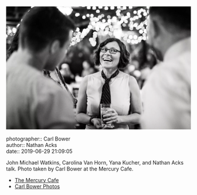 ![John Michael Watkins, Carolina Van Horn, Yana Kucher, and Nathan Acks talk](assets/2019-06-29-set-4-the-dance-24.webp)

photographer:: Carl Bower  
author:: Nathan Acks  
date:: 2019-06-29 21:09:05

John Michael Watkins, Carolina Van Horn, Yana Kucher, and Nathan Acks talk. Photo taken by Carl Bower at the Mercury Cafe.

* [The Mercury Cafe](http://mercurycafe.com)
* [Carl Bower Photos](https://carlbowerphotos.com)
